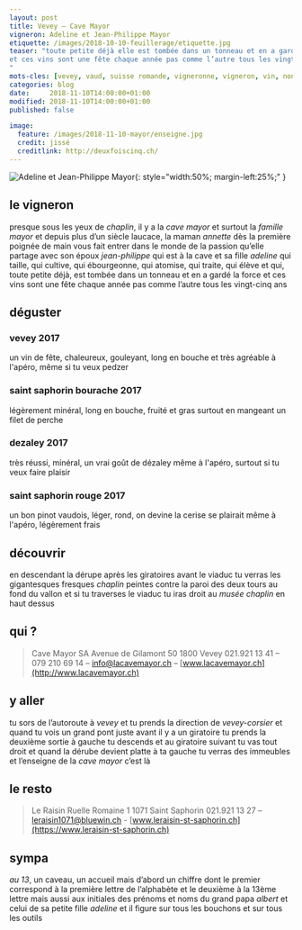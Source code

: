 ```yaml
---
layout: post
title: Vevey — Cave Mayor
vigneron: Adeline et Jean-Philippe Mayor
etiquette: /images/2018-10-10-feuillerage/etiquette.jpg
teaser: "toute petite déjà elle est tombée dans un tonneau et en a gardé la force
et ces vins sont une fête chaque année pas comme l’autre tous les vingt-cinq ans
"
mots-cles: [vevey, vaud, suisse romande, vigneronne, vigneron, vin, non filtré, cépage, cave, bouteille, terroir, degustation, 5dl, 7dl, 50cl, 70cl, 75cl]
categories: blog
date:     2018-11-10T14:00:00+01:00
modified: 2018-11-10T14:00:00+01:00
published: false

image:
  feature: /images/2018-11-10-mayor/enseigne.jpg
  credit: jissé
  creditlink: http://deuxfoiscinq.ch/
---
```


![Adeline et Jean-Philippe Mayor][i1]{: style="width:50%; margin-left:25%;" }

[i1]: ../../images/2018-11-10-mayor/vignerons.jpg

## le vigneron
presque sous les yeux de *chaplin*, il y a la *cave mayor* et surtout la *famille mayor*
et depuis plus d’un siècle
laucace, la maman *annette* dès la première poignée de main vous fait entrer dans le monde de la passion qu’elle partage avec son époux *jean-philippe* qui est à la cave et sa fille *adeline* qui taille, qui cultive, qui ébourgeonne, qui atomise, qui traite, qui élève et qui, toute petite déjà, est tombée dans un tonneau et en a gardé la force
et ces vins sont une fête chaque année pas comme l’autre tous les vingt-cinq ans


## déguster
### vevey 2017
un vin de fête, chaleureux, gouleyant, long en bouche et très agréable
à l'apéro, même si tu veux pedzer

### saint saphorin bourache  2017
légèrement minéral, long en bouche, fruité et gras
surtout en mangeant un filet de perche

### dezaley 2017
très réussi, minéral, un vrai goût de dézaley
même à l'apéro, surtout si tu veux faire plaisir

### saint saphorin rouge 2017
un bon pinot vaudois, léger, rond, on devine la cerise
se plairait même à l'apéro, légèrement frais

## découvrir
en descendant la dérupe après les giratoires avant le viaduc tu verras les gigantesques fresques *chaplin* peintes contre la paroi des deux tours au fond du vallon
et si tu traverses le viaduc tu iras droit au *musée chaplin* en haut dessus

## qui ?
> Cave Mayor SA
> Avenue de Gilamont 50
> 1800  Vevey
> 021.921 13 41 – 079 210 69 14 – [info@lacavemayor.ch](mailto:info@lacavemayor.ch) – [www.lacavemayor.ch](http://www.lacavemayor.ch)

## y aller
tu sors de l’autoroute à *vevey* et tu prends la direction de *vevey-corsier* et quand tu vois un grand pont juste avant il y a un giratoire
tu prends la deuxième sortie à gauche tu descends et au giratoire suivant tu vas tout droit et quand la dérube devient platte à ta gauche tu verras des immeubles et l’enseigne de la *cave mayor*
c’est là

## le resto
> Le Raisin
> Ruelle Romaine 1
> 1071 Saint Saphorin
> 021.921 13 27 – [leraisin1071@bluewin.ch](mailto:leraisin1071@bluewin.ch) - [www.leraisin-st-saphorin.ch](https://www.leraisin-st-saphorin.ch)

## sympa
*au 13*, un caveau, un accueil mais d’abord un chiffre dont le premier correspond à la première lettre de l’alphabète et le deuxième à la 13ème lettre mais aussi aux initiales des prénoms et noms du grand papa *albert* et celui de sa petite fille *adeline*
et il figure sur tous les bouchons et sur tous les outils
